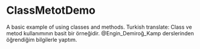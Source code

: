 # ClassMetotDemo
A basic example of using classes and methods.
Turkish translate: Class ve metod kullanımının basit bir örneğidir. 
@Engin_Demiroğ_Kamp derslerinden öğrendiğim bilgilerle yaptım.
